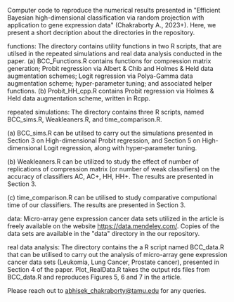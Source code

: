 Computer code to reproduce the numerical results presented in "Efficient Bayesian high-dimensional classification via random projection with application to gene expression data" (Chakraborty A., 2023+). Here, we present a short decription about the directories in the repository. 

functions:
The directory contains utility functions in two R scripts, that are utilsed in the repeated simulations and real data analysis conducted in the paper. 
(a) BCC_Functions.R contains functions for compression matrix generation; Probit regression via Albert & Chib and Holmes & Held data augmentation schemes; Logit regression via Polya-Gamma data augmentation scheme; hyper-parameter tuning; and associated helper functions.
(b) Probit_HH_cpp.R contains Probit regression via Holmes & Held data augmentation scheme, written in Rcpp.

repeated simulations:
The directory contains three R scripts, named BCC_sims.R, Weakleaners.R, and time_comparison.R. 

(a) BCC_sims.R can be utilsed to carry out the simulations presented in Section 3 on High-dimensional Probit regression, and Section 5 on High-dimensional Logit regression, along with hyper-parameter tuning.

(b) Weakleaners.R can be utilized to study the effect of number of replications of compression matrix (or number of weak classifiers)  on the accuracy of classifiers AC, AC+, HH, HH+. The results are presented in Section 3.

(c) time_comparison.R can be utilised to study comparative computional time of our classifiers. The results are presented in Section 3.

data: 
Micro-array gene expression cancer data sets utilized in the article is freely available on the website https://data.mendeley.com/. Copies of the data sets are available in the "data" directory in the our repository.

real data analysis: 
The directory contains the a R script named BCC_data.R that can be utilised to carry out the analysis of micro-array gene expression cancer data sets (Leukomia, Lung Cancer, Prostate cancer), presented in Section 4 of the paper. Plot_RealData.R takes the output rds files from BCC_data.R and reproduces Figures 5, 6 and 7 in the article.

Please reach out to abhisek_chakraborty@tamu.edu for any queries.



